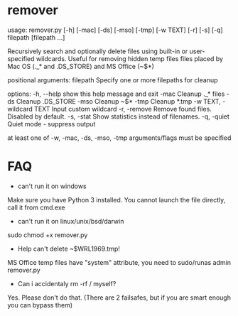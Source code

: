 # remover

usage: remover.py [-h] [-mac] [-ds] [-mso] [-tmp] [-w TEXT] [-r] [-s] [-q] filepath [filepath ...]

Recursively search and optionally delete files using built-in or user-specified wildcards. Useful for removing hidden
temp files files placed by Mac OS (._* and .DS_STORE) and MS Office (~$*)

positional arguments:
  filepath              Specify one or more filepaths for cleanup

options:
  -h, --help            show this help message and exit
  -mac                  Cleanup ._* files
  -ds                   Cleanup .DS_STORE
  -mso                  Cleanup ~$*
  -tmp                  Cleanup *.tmp
  -w TEXT, -wildcard TEXT
                        Input custom wildcard
  -r, -remove           Remove found files. Disabled by default.
  -s, -stat             Show statistics instead of filenames.
  -q, -quiet            Quiet mode - suppress output

at least one of -w, -mac, -ds, -mso, -tmp arguments/flags must be specified

# FAQ

- can't run it on windows

Make sure you have Python 3 installed.
You cannot launch the file directly, call it from cmd.exe

- can't run it on linux/unix/bsd/darwin

sudo chmod +x remover.py

- Help can't delete ~$WRL1969.tmp!

MS Office temp files have "system" attribute, you need to sudo/runas admin remover.py

- Can i accidentaly rm -rf / myself?

Yes. Please don't do that.
(There are 2 failsafes, but if you are smart enough you can bypass them)
